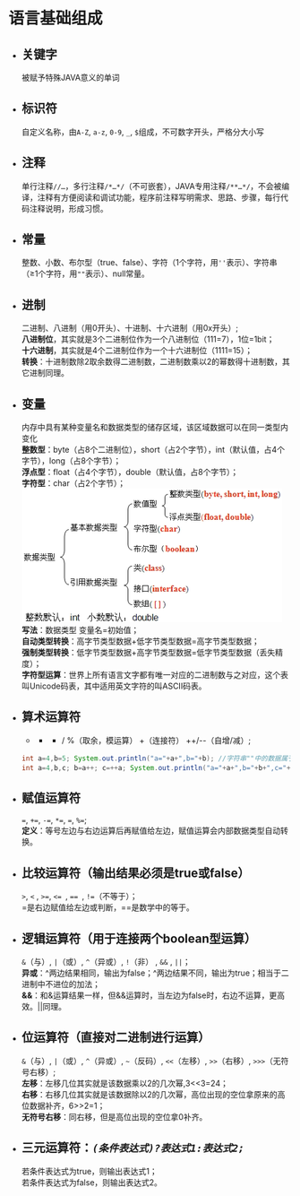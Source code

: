 # 语言基础组成
* ## 关键字 ##  
  被赋予特殊JAVA意义的单词

* ## 标识符 ##  
  自定义名称，由`A-Z`, `a-z`, `0-9`, `_`, `$`组成，不可数字开头，严格分大小写

* ## 注释 ##  
    单行注释`//…`，多行注释`/*…*/`（不可嵌套），JAVA专用注释`/**…*/`，不会被编译，注释有方便阅读和调试功能，程序前注释写明需求、思路、步骤，每行代码注释说明，形成习惯。

* ## 常量 ##  
  整数、小数、布尔型（true、false）、字符（1个字符，用`''`表示）、字符串（≥1个字符，用`""`表示）、null常量。

* ## 进制 ##  
  二进制、八进制（用0开头）、十进制、十六进制（用0x开头）;   
  **八进制位**，其实就是3个二进制位作为一个八进制位（111=7），1位=1bit；  
  **十六进制**，其实就是4个二进制位作为一个十六进制位（1111=15）；  
  **转换**：十进制数除2取余数得二进制数，二进制数乘以2的幂数得十进制数，其它进制同理。  

* ## 变量 ##  
  内存中具有某种变量名和数据类型的储存区域，该区域数据可以在同一类型内变化  
  **整数型**：byte（占8个二进制位），short（占2个字节），int（默认值，占4个字节），long（占8个字节）；  
  **浮点型**：float（占4个字节），double（默认值，占8个字节）；  
  **字符型**：char（占2个字节）；  
  ![数据类型](https://github.com/Ansonnnnn/NotesForJava/blob/master/pic/03.png)  
  **写法**：数据类型 变量名=初始值；  
  **自动类型转换**：高字节类型数据+低字节类型数据=高字节类型数据；  
  **强制类型转换**：低字节类型数据+高字节类型数据=低字节类型数据（丢失精度）；  
  **字符型运算**：世界上所有语言文字都有唯一对应的二进制数与之对应，这个表叫Unicode码表，其中适用英文字符的叫ASCII码表。  

* ## 算术运算符 ##
  +  -  *  /  %（取余，模运算） +（连接符） ++/--（自增/减）;    
  ```Java
  int a=4,b=5; System.out.println("a="+a+",b="+b); //字符串""中的数据属于常量，照抄，输出"a=4,b=5"  
  int a=4,b,c; b=a++; c=++a; System.out.println("a="+a+",b="+b+",c="+c); //输出a=6,b=4,c=6，代码顺序执行，a++先将自身4赋给b，再自增为5，第三句++a先自增为6后，再将6赋值给c。
  ```

* ## 赋值运算符 ##
  `=`, `+=`, `-=`, `*=`, `=`, `%=`;    
  **定义**：等号左边与右边运算后再赋值给左边，赋值运算会内部数据类型自动转换。

* ## 比较运算符（输出结果必须是true或false） ## 
  `>`, `<` , `>=`,  `<= `, `== `, `!=`（不等于）；   
  =是右边赋值给左边或判断，==是数学中的等于。

* ## 逻辑运算符（用于连接两个boolean型运算） ##   
  `&`（与）, `|`（或）,  `^`（异或）,   `!`（非） ,  `&&`  ,  `||`；    
  **异或**：^两边结果相同，输出为false；^两边结果不同，输出为true；相当于二进制中不进位的加法；  
  **&&**：和&运算结果一样，但&&运算时，当左边为false时，右边不运算，更高效。||同理。
 
* ## 位运算符（直接对二进制进行运算） ##   
  `&`（与）,   `|`（或）,   `^`（异或）,  `~`（反码）,  `<<`（左移）,  `>>`（右移）,  `>>>`（无符号右移）;  
  **左移**：左移几位其实就是该数据乘以2的几次幂,3<<3=24；  
  **右移**：右移几位其实就是该数据除以2的几次幂，高位出现的空位拿原来的高位数据补齐，6>>2=1；  
  **无符号右移**：同右移，但是高位出现的空位拿0补齐。  

* ## 三元运算符：*`(条件表达式)?表达式1:表达式2;`* ##  
  若条件表达式为true，则输出表达式1；  
  若条件表达式为false，则输出表达式2。
